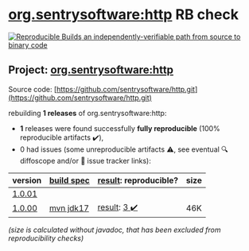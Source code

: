 [org.sentrysoftware:http](https://central.sonatype.com/artifact/org.sentrysoftware/http/versions) RB check
=======

[![Reproducible Builds](https://reproducible-builds.org/images/logos/rb.svg) an independently-verifiable path from source to binary code](https://reproducible-builds.org/)

## Project: [org.sentrysoftware:http](https://central.sonatype.com/artifact/org.sentrysoftware/http/versions)

Source code: [https://github.com/sentrysoftware/http.git](https://github.com/sentrysoftware/http.git)

rebuilding **1 releases** of org.sentrysoftware:http:
- **1** releases were found successfully **fully reproducible** (100% reproducible artifacts :heavy_check_mark:),
- 0 had issues (some unreproducible artifacts :warning:, see eventual :mag: diffoscope and/or :memo: issue tracker links):

| version | [build spec](/BUILDSPEC.md) | [result](https://reproducible-builds.org/docs/jvm/): reproducible? | size |
| -- | --------- | ------ | -- |
| [1.0.01](https://central.sonatype.com/artifact/org.sentrysoftware/http/1.0.01/pom) | | | |
| [1.0.00](https://central.sonatype.com/artifact/org.sentrysoftware/http/1.0.00/pom) | [mvn jdk17](http-1.0.00.buildspec) | [result](http-1.0.00.buildinfo): [3 :heavy_check_mark: ](http-1.0.00.buildcompare) | 46K |

<i>(size is calculated without javadoc, that has been excluded from reproducibility checks)</i>

